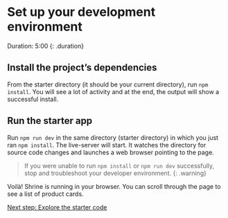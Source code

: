<!--docs:
title: "1. Set up your development environment"
layout: landing
section: codelab
path: /codelab/1-setup/
-->

<!--
This is a simplified version of Building Beautiful Sites with MDC web
edited for a non-technical audience
-->

<link rel="stylesheet" href="css/codelab.css" />

# Set up your development environment

Duration: 5:00
{: .duration}


## Install the project’s dependencies

From the starter directory (it should be your current directory), run `npm install`. You will see a lot of activity and at the end, the output will show a successful install.

## Run the starter app

Run `npm run dev` in the same directory (starter directory) in which you just ran `npm install`. The live-server will start. It watches the directory for source code changes and launches a web browser pointing to the page.

> If you were unable to run `npm install` or `npm run dev` successfully, stop and troubleshoot your developer environment.
{: .warning}

Voilà! Shrine is running in your browser. You can scroll through the page to see a list of product cards.

[Next step: Explore the starter code](/web/codelab/2-explore/)